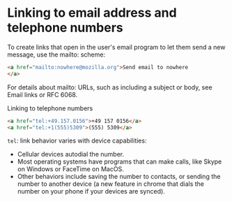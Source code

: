 # Linking to email address and telephone numbers

To create links that open in the user's email program to let them send a new message, use the mailto: scheme:

```html
<a href="mailto:nowhere@mozilla.org">Send email to nowhere
</a>
```
For details about mailto: URLs, such as including a subject or body, see Email links or RFC 6068.

Linking to telephone numbers

```html
<a href="tel:+49.157.0156">+49 157 0156</a>
<a href="tel:+1(555)5309">(555) 5309</a>
```

`tel`: link behavior varies with device capabilities:

* Cellular devices autodial the number.
* Most operating systems have programs that can make calls, like Skype on Windows or FaceTime on MacOS.
* Other behaviors include saving the number to contacts, or sending the number to another device (a new feature in chrome that dials the number on your phone if your devices are synced).